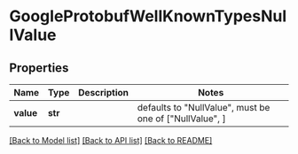 # GoogleProtobufWellKnownTypesNullValue


## Properties
Name | Type | Description | Notes
------------ | ------------- | ------------- | -------------
**value** | **str** |  | defaults to "NullValue",  must be one of ["NullValue", ]

[[Back to Model list]](../README.md#documentation-for-models) [[Back to API list]](../README.md#documentation-for-api-endpoints) [[Back to README]](../README.md)


